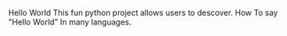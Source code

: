 Hello World 
This fun python project allows users to descover. How To say "Hello World" In many languages.
